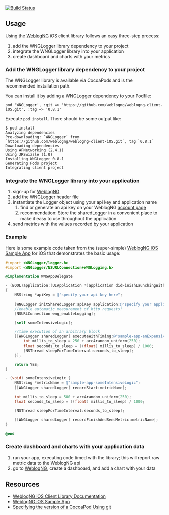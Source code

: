 [![Build Status](https://travis-ci.org/weblogng/weblogng-client-iOS.svg?branch=master)](https://travis-ci.org/weblogng/weblogng-client-iOS)

## Usage ##

Using the [WeblogNG](https://www.weblogng.com) iOS client library follows an easy three-step process:

1. add the WNGLogger library dependency to your project
2. integrate the WNGLogger library into your application
3. create dashboard and charts with your metrics

### Add the WNGLogger library dependency to your project ###

The WNGLogger library is available via CocoaPods and is the recommended installation path.

You can install it by adding a WNGLogger dependency to your Podfile:

```
pod 'WNGLogger', :git => 'https://github.com/weblogng/weblogng-client-iOS.git', :tag => '0.8.1'
```

Execute ```pod install```. There should be some output like:
```
$ pod install
Analyzing dependencies
Pre-downloading: `WNGLogger` from `https://github.com/weblogng/weblogng-client-iOS.git`, tag `0.8.1`
Downloading dependencies
Using AFNetworking (2.4.1)
Using JRSwizzle (1.0)
Installing WNGLogger 0.8.1
Generating Pods project
Integrating client project
```

### Integrate the WNGLogger library into your application ###

1. sign-up for [WeblogNG](https://www.weblogng.com)
2. add the WNGLogger header file
3. instantiate the Logger object using your api key and application name
	1. find or generate an api key on your WeblogNG [account page](https://www.weblogng.com/app/account.html)
	2. recommendation: Store the sharedLogger in a convenient place to make it easy to use throughout the application
4. send metrics with the values recorded by your application

### Example ###

Here is some example code taken from the (super-simple) [WeblogNG iOS Sample App](https://github.com/weblogng/weblogng-client-ios-sample-app) for iOS that demonstrates the basic usage:

```Objective-C
#import <WNGLogger/logger.h>
#import <WNGLogger/NSURLConnection+WNGLogging.h>

@implementation WNGAppDelegate

- (BOOL)application:(UIApplication *)application didFinishLaunchingWithOptions:(NSDictionary *)launchOptions
{
    NSString *apiKey = @"specify your api key here";

    [WNGLogger initSharedLogger:apiKey application:@"specify your application name here"];
    //enable automatic measurement of http requests!
    [NSURLConnection wng_enableLogging];

    [self someIntensiveLogic];

    //time execution of an arbitrary block
    [[WNGLogger sharedLogger] executeWithTiming:@"sample-app-anExpensiveBlock" aBlock:^(void){
        int millis_to_sleep = 250 + arc4random_uniform(250);
        float seconds_to_sleep = ((float) millis_to_sleep) / 1000;
        [NSThread sleepForTimeInterval:seconds_to_sleep];
    }];

    return YES;
}

- (void) someIntensiveLogic {
    NSString *metricName = @"sample-app-someIntensiveLogic";
    [[WNGLogger sharedLogger] recordStart:metricName];

    int millis_to_sleep = 500 + arc4random_uniform(250);
    float seconds_to_sleep = ((float) millis_to_sleep) / 1000;

    [NSThread sleepForTimeInterval:seconds_to_sleep];

    [[WNGLogger sharedLogger] recordFinishAndSendMetric:metricName];
}

@end
```

### Create dashboard and charts with your application data ###

1. run your app, executing code timed with the library; this will report raw metric data to the WeblogNG api
2. go to [WeblogNG](https://www.weblogng.com), create a dashboard, and add a chart with your data


## Resources ##

* [WeblogNG iOS Client Library Documentation](http://docs.weblogng.com/en/latest/client-library-ios.html)
* [WeblogNG iOS Sample App](https://github.com/weblogng/weblogng-client-ios-sample-app)
* [Specifying the version of a CocoaPod Using git](http://guides.cocoapods.org/using/the-podfile.html#from-a-podspec-in-the-root-of-a-library-repo)

